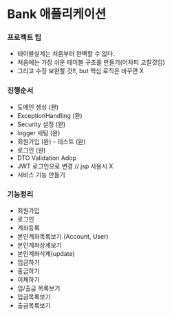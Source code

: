 # Bank 애플리케이션

### 프로젝트 팁
- 테이블설계는 처음부터 완벽할 수 없다.
- 처음에는 가장 쉬운 테이블 구조를 만들기(어차피 고칠것임)
- 그리고 수정 보완할 것!!, but 핵심 로직은 바꾸면 X

### 진행순서
- 도메인 생성 (완)
- ExceptionHandling (완)
- Security 설정 (완)
- logger 세팅 (완)
- 회원가입 (완) - 테스트 (완)
- 로그인 (완)
- DTO Validation Adop
- JWT 로그인으로 변경 // jsp 사용시 X
- 서비스 기능 만들기

### 기능정리
- 회원가입
- 로그인
- 계좌등록
- 본인계좌목록보기 (Account, User)
- 본인계좌상세보기
- 본인계좌삭제(update)
- 입금하기
- 출금하기
- 이체하기
- 입/출금 목록보기
- 입금목록보기
- 출금목록보기
